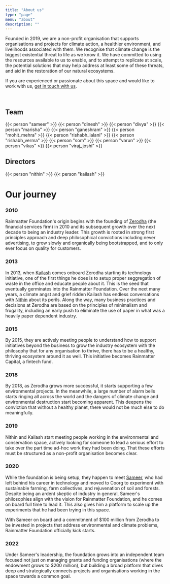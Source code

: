 ```yaml
---
title: "About us"
type: "page"
menu: "about"
description: ""
---
```


Founded in 2019, we are a non-profit organisation that supports organisations and projects for climate action,
a healthier environment, and livelihoods associated with them.  We recognise that climate change is the biggest
existential threat to life as we know it. We have committed to using the resources available to us to enable,
and to attempt to replicate at scale, the potential solutions that may help address at least some of these threats,
and aid in the restoration of our natural ecosystems.

If you are experienced or passionate about this space and would like to work with us,
[get in touch with us](mailto:info@rainmatter.org).

<br />

## Team

<div class="people">
	{{< person "sameer" >}}
	{{< person "dinesh" >}}
	{{< person "divya" >}}
	{{< person "marisha" >}}
	{{< person "ganeshram" >}}
	{{< person "mohit_mehra" >}}
	{{< person "rishabh_lalani" >}}
	{{< person "rishabh_verma" >}}
	{{< person "som" >}}
	{{< person "varun" >}}
	{{< person "vikas" >}}
	{{< person "viraj_joshi" >}}
</div>


## Directors

<div class="people">
	{{< person "nithin" >}}
	{{< person "kailash" >}}
</div>

# Our journey

### 2010
Rainmatter Foundation's origin begins with the founding of [Zerodha](https://zerodha.com) (the financial services firm) in 2010
and its subsequent growth over the next decade to being an industry leader. This growth
is rooted in strong first principles approach and deep philosophical convictions including
never advertising, to grow slowly and organically being bootstrapped, and to only ever
focus on quality for customers.

### 2013
In 2013, when [Kailash](https://nadh.in) comes onboard Zerodha starting its technology initiative,
one of the first things he does is to setup proper seggregation of waste in the office and educate people about it.
This is the seed that eventually germinates into the Rainmatter Foundation. Over the next many years,
a climate angst and grief ridden Kailash has endless conversations with [Nithin](https://nithinkamath.me) about its perils.
Along the way, many business practices and decisions at Zerodha are based on the principles of minimalism and frugality,
including an early push to eliminate the use of paper in what was a heavily paper dependent industry. 

### 2015
By 2015, they are actively meeting people to understand how to support initiatives beyond the business
to grow the industry ecosystem with the philosophy that for any organisation to thrive, there has to
be a healthy, thriving ecosystem around it as well. This initiative becomes Rainmatter Capital, a fintech fund.

### 2018
By 2018, as Zerodha grows more successful, it starts supporting a few environmental projects.
In the meanwhile, a large number of alarm bells starts ringing all across the world and the dangers of
climate change and environmental destruction start becoming apparent. This deepens the conviction
that without a healthy planet, there would not be much else to do meaningfully.

### 2019
Nithin and Kailash start meeting people working in the environmental and conservation space,
actively looking for someone to lead a serious effort to take over the part time ad-hoc work they
had been doing. That these efforts must be structured as a non-profit organisation becomes clear.

### 2020
While the foundation is being setup, they happen to meet [Sameer](https://zenx.medium.com/),
who had left behind his career in technology and moved to Coorg to experiment with sustainable farming,
farm collectives, and rejuvenation of soil and forests. Despite being an ardent skeptic of industry in general,
Sameer's philosophies align with the vision for Rainmatter Foundation, and he comes
on board full time to lead it. This also gives him a platform to scale up the experiments that
he had been trying in this space.

With Sameer on board and a commitment of $100 million from Zerodha to be invested in
projects that address environmental and climate problems, Rainmatter Foundation officially kick starts.

### 2022
Under Sameer's leadership, the foundation grows into an independent team focused not just on managing
grants and funding organisations (where the endowment grows to $200 million),
but building a broad platform that dives deep and strategically connects projects and organisations
working in the space towards a common goal.
